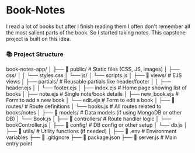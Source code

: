 # Book-Notes
I read a lot of books but after I finish reading them I often don't remember all the most salient parts of the book. So I started taking notes. This capstone project is built on this idea.
### 📚 Project Structure
book-notes-app/
│
├── 📁 public/                 # Static files (CSS, JS, images)
│   ├── css/
│   │   └── styles.css
│   └── js/
│       └── scripts.js
│
├── 📁 views/                  # EJS views
│   ├── partials/             # Reusable partials like header/footer
│   │   ├── header.ejs
│   │   └── footer.ejs
│   ├── index.ejs             # Home page showing list of books
│   ├── note.ejs              # Single note/book details
│   ├── new_book.ejs          # Form to add a new book
│   └── edit.ejs              # Form to edit a book
│
├── 📁 routes/                # Route definitions
│   └── books.js              # All routes related to books/notes
│
├── 📁 models/                # Data models (if using MongoDB or other DB)
│   └── Book.js
│
├── 📁 controllers/           # Route handler logic
│   └── bookController.js
│
├── 📁 config/                # DB config or other setup
│   └── db.js
│
├── 📁 utils/                 # Utility functions (if needed)
│
├── 📄 .env                   # Environment variables
├── 📄 .gitignore
├── 📄 package.json
├── 📄 server.js              # Main entry point

